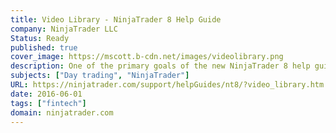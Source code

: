 ```yaml
---
title: Video Library - NinjaTrader 8 Help Guide
company: NinjaTrader LLC
Status: Ready
published: true
cover_image: https://mscott.b-cdn.net/images/videolibrary.png
description: One of the primary goals of the new NinjaTrader 8 help guide was to make it media-rich and user-friendly. Where possible, we tried to include videos to help users understand software operation concepts and tutorials. I was involved with planning and writing many of the scripts that were used in our collection of videos, and was also responsible for updating the help guide with the video content as each new video was released. This page shows an overview list of all the videos available through the help guide.
subjects: ["Day trading", "NinjaTrader"]
URL: https://ninjatrader.com/support/helpGuides/nt8/?video_library.htm
date: 2016-06-01
tags: ["fintech"]
domain: ninjatrader.com
---
```

